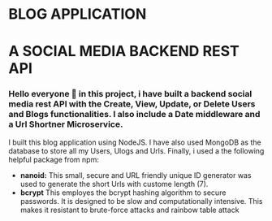 # BLOG APPLICATION
# A SOCIAL MEDIA BACKEND REST API

<h3>
    Hello everyone 👋 in this project, i have built a backend social media rest API with the Create, View, Update, or Delete Users and Blogs functionalities. I also include a Date middleware and a Url Shortner Microservice.
</h3>

<p>
    I built this blog application using NodeJS. I have also used MongoDB as the database to store all my Users, Ulogs and Urls. Finally, i used a the following helpful package from npm:
</p>

<ul>
    <li><b>nanoid:</b> This small, secure and URL friendly unique ID generator was used to generate the short Urls with custome length (7).</li>
    <li><b>bcrypt</b> This employes the bcrypt hashing algorithm to secure passwords. It is designed to be slow and computationally intensive. This makes it resistant to brute-force attacks and rainbow table attack</li>
</ul>